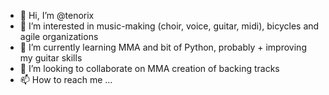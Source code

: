 - 👋 Hi, I’m @tenorix
- 👀 I’m interested in music-making (choir, voice, guitar, midi), bicycles and agile organizations
- 🌱 I’m currently learning MMA and bit of Python, probably + improving my guitar skills 
- 💞️ I’m looking to collaborate on MMA creation of backing tracks
- 📫 How to reach me ...

<!---
tenorix/tenorix is a ✨ special ✨ repository because its `README.md` (this file) appears on your GitHub profile.
You can click the Preview link to take a look at your changes.
--->

